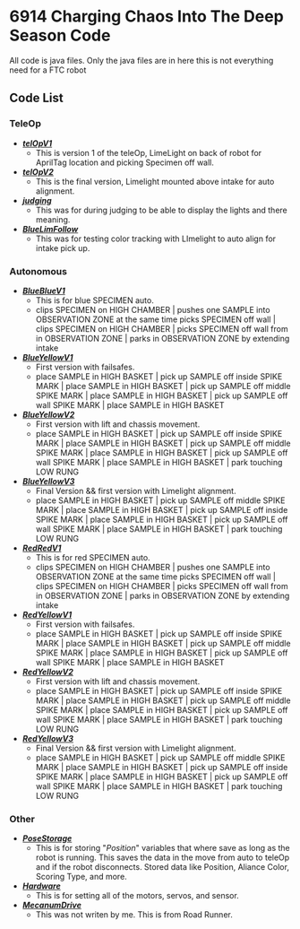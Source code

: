 # 6914 Charging Chaos Into The Deep Season Code
All code is java files. Only the java files are in here this is not everything need for a FTC robot

## Code List

### TeleOp
- ***[telOpV1](TeleOp/telOpV1.java)***
  - This is version 1 of the teleOp, LimeLight on back of robot for AprilTag location and picking Specimen off wall.
- ***[telOpV2](TeleOp/telOpV2.java)***
  - This is the final version, Limelight mounted above intake for auto alignment.
- ***[judging](TeleOp/judging.java)***
  - This was for during judging to be able to display the lights and there meaning.
- ***[BlueLimFollow](TeleOp/BlueLimFollow.java)***
  - This was for testing color tracking with LImelight to auto align for intake pick up.

### Autonomous
- ***[BlueBlueV1](Autonomous/BlueBlueV1.java)***
  - This is for blue SPECIMEN auto.
  - clips SPECIMEN on HIGH CHAMBER | pushes one SAMPLE into OBSERVATION ZONE at the same time picks SPECIMEN off wall | clips SPECIMEN on HIGH CHAMBER | picks SPECIMEN off wall from in OBSERVATION ZONE | parks in OBSERVATION ZONE by extending intake
- ***[BlueYellowV1](Autonomous/BlueYellowV1.java)***
  - First version with failsafes.
  - place SAMPLE in HIGH BASKET | pick up SAMPLE off inside SPIKE MARK | place SAMPLE in HIGH BASKET | pick up SAMPLE off middle SPIKE MARK | place SAMPLE in HIGH BASKET | pick up SAMPLE off wall SPIKE MARK | place SAMPLE in HIGH BASKET
- ***[BlueYellowV2](Autonomous/BlueYellowV2.java)***
  - First version with lift and chassis movement.
  - place SAMPLE in HIGH BASKET | pick up SAMPLE off inside SPIKE MARK | place SAMPLE in HIGH BASKET | pick up SAMPLE off middle SPIKE MARK | place SAMPLE in HIGH BASKET | pick up SAMPLE off wall SPIKE MARK | place SAMPLE in HIGH BASKET | park touching LOW RUNG
- ***[BlueYellowV3](Autonomous/BlueYellowV3.java)***
  - Final Version && first version with Limelight alignment.
  - place SAMPLE in HIGH BASKET | pick up SAMPLE off middle SPIKE MARK | place SAMPLE in HIGH BASKET | pick up SAMPLE off inside SPIKE MARK | place SAMPLE in HIGH BASKET | pick up SAMPLE off wall SPIKE MARK | place SAMPLE in HIGH BASKET | park touching LOW RUNG
- ***[RedRedV1](Autonomous/RedRedV1.java)***
  - This is for red SPECIMEN auto.
  - clips SPECIMEN on HIGH CHAMBER | pushes one SAMPLE into OBSERVATION ZONE at the same time picks SPECIMEN off wall | clips SPECIMEN on HIGH CHAMBER | picks SPECIMEN off wall from in OBSERVATION ZONE | parks in OBSERVATION ZONE by extending intake
- ***[RedYellowV1](Autonomous/RedYellowV1.java)***
  - First version with failsafes.
  - place SAMPLE in HIGH BASKET | pick up SAMPLE off inside SPIKE MARK | place SAMPLE in HIGH BASKET | pick up SAMPLE off middle SPIKE MARK | place SAMPLE in HIGH BASKET | pick up SAMPLE off wall SPIKE MARK | place SAMPLE in HIGH BASKET
- ***[RedYellowV2](Autonomous/RedYellowV2.java)***
  - First version with lift and chassis movement.
  - place SAMPLE in HIGH BASKET | pick up SAMPLE off inside SPIKE MARK | place SAMPLE in HIGH BASKET | pick up SAMPLE off middle SPIKE MARK | place SAMPLE in HIGH BASKET | pick up SAMPLE off wall SPIKE MARK | place SAMPLE in HIGH BASKET | park touching LOW RUNG
- ***[RedYellowV3](Autonomous/RedYellowV3.java)***
  - Final Version && first version with Limelight alignment.
  - place SAMPLE in HIGH BASKET | pick up SAMPLE off middle SPIKE MARK | place SAMPLE in HIGH BASKET | pick up SAMPLE off inside SPIKE MARK | place SAMPLE in HIGH BASKET | pick up SAMPLE off wall SPIKE MARK | place SAMPLE in HIGH BASKET | park touching LOW RUNG

### Other
- ***[PoseStorage](Other/PoseStorage.java)***
  - This is for storing "*Position*" variables that where save as long as the robot is running. This saves the data in the move from auto to teleOp and if the robot disconnects. Stored data like Position, Aliance Color, Scoring Type, and more.
- ***[Hardware](Other/Hardware.java)***
  - This is for setting all of the motors, servos, and sensor.
- ***[MecanumDrive](Other/MecanumDrive.java)***
  - This was not writen by me. This is from Road Runner.
